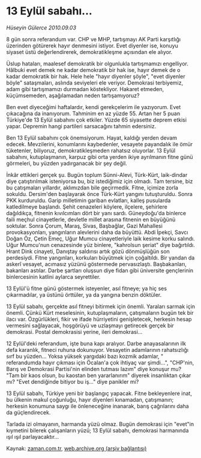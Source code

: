 # 13 Eylül sabahı...

*Hüseyin Gülerce 2010.09.03*

<td class="columnist-detail">
<p>8 gün sonra referandum var. CHP ve MHP, tartışmayı AK Parti karşıtlığı üzerinden götürerek hayır denmesini istiyor. Evet diyenler ise, konuyu siyaset üstü değerlendirerek, demokratikleşme açısından ele alıyor.</p>
<p>
<div id="haberMetinDiv">
<p>Üslup hataları, maalesef demokratik bir olgunlukla tartışmamızı engelliyor. Hâlbuki evet demek ne kadar demokratik bir hak ise, hayır demek de o kadar demokratik bir hak. Hele hele "hayır diyenler şöyle", "evet diyenler böyle" sataşmaları, aslında seviyeleri ele veriyor. Demokrasi terbiyemiz, adam gibi tartışmamızı durmadan köstekliyor. Hakaret etmeden, küçümsemeden, aşağılamadan neden tartışamıyoruz?
<p>Ben evet diyeceğimi haftalardır, kendi gerekçelerim ile yazıyorum. Evet çıkacağına da inanıyorum. Tahminim en az yüzde 55. Artan her 5 puan Türkiye'de 13 Eylül sabahını çok etkiler. Yüzde 65 siyasette deprem etkisi yapar. Depremin hangi partileri sarsacağını tahmin edersiniz.
<p>Ben 13 Eylül sabahını çok önemsiyorum. Hayat, kaldığı yerden devam edecek. Mevzilerini, konumlarını kaybedenler, vesayete payandalık ile ömür tüketenler, biliyoruz, demokratikleşmeden rahatsız oluyorlar. 13 Eylül sabahını, kutuplaşmanın, karpuz gibi orta yerden ikiye ayrılmanın fitne günü görmeleri, bu yüzden yadırganacak bir şey değil.
<p>İnkâr ettikleri gerçek şu. Bugün toplum Sünni-Alevi, Türk-Kürt, laik-dindar diye çatıştırılmak isteniyorsa bu, biz istediğimiz için olmadı. Tam tersine, biz bu çatışmaları yıllardır, aklımızdan bile geçirmedik. Fitne, içimize zorla sokuldu. Dersim'den başlayarak önce Türk-Kürt yangını tutuşturuldu. Sonra PKK kurduruldu. Garip milletimin gariban evlatları, kalleş pusularda katledilmeye başlandı. Şehit cenazeleri köylere, ilçelere, şehirlere dağıldıkça, fitnenin kıvılcımları dört bir yanı sardı. Güneydoğu'da binlerce faili meçhul cinayetlerle, devletle millet arasına fitnenin en büyüğünü soktular. Sonra Çorum, Maraş, Sivas, Başbağlar, Gazi Mahallesi provokasyonları, yangınların alevlerini daha da büyüttü. Abdi İpekçi, Savcı Doğan Öz, Çetin Emeç, Uğur Mumcu cinayetleriyle laik kesime korku salındı. Uğur Mumcu'nun cenazesinde yüz binlere, "kahrolsun şeriat" diye bağırtıldı. Hrant Dink cinayeti, Danıştay saldırısı artık gözü dönmüşlüğün son perdesiydi. Fitne yangınları, korkuları büyütmek için çoğaltıldı. Bir yandan da askerî vesayet, acımasız yüzünü göstermede pervasızlaştı. Başbakanları, bakanları astılar. Darbe şartları oluşsun diye fidan gibi üniversite gençlerinin binlercesinin katlini aylarca seyrettiler.
<p>13 Eylül'ü fitne günü göstermek isteyenler, asıl fitneye; ya hiç ses çıkarmadılar, ya üstünü örttüler, ya da yangına benzin döktüler.
<p>13 Eylül sabahı, gerçekte asıl fitneyi bitirmek için önemli. Yaraları sarmak için önemli. Çünkü Kürt meselesinin, kutuplaşmaların, çatışmaların bugün tek bir ilacı var. Özgürlükleri, fikir ve ifade hürriyetini genişletecek, herkesin hesap vermesini sağlayacak, hoşgörüyü ve uzlaşmayı getirecek gerçek bir demokrasi. Postal demokrasisi yerine, ileri demokrasi...
<p>12 Eylül'deki referandum, işte buna kapı aralıyor. Darbe anayasalarının ilk defa karanlık, fitneci ruhuna dokunuyor. Vesayetin adamlarının rahatsızlığı sırf bu yüzden... Yoksa yüksek yargıdaki bazı kozmik adamlar, " referandumda hayır çıkması için Öcalan'a çok ihtiyaç var şimdi...", "CHP'nin, Barış ve Demokrasi Partisi'nin elinden tutması lazım" diye konuşur mu? "Tam bir kaos olsun, bu kaostan ben yararlanırım" diyerek insanlıktan çıkar mı? "Evet dendiğinde bitiyor bu iş..." diye panikler mi?
<p>13 Eylül sabahı, Türkiye yeni bir başlangıç yapacak. Fitne bekleyenlere inat, bu ülkenin makul çoğunluğu, hayır diyenleri kınamadan, çatışmanın; herkesin konumuna saygı ile önleneceğine inanarak, barış çağrılarını daha da güçlendirecek.
<p>Tarlada izi olmayanın, harmanda yüzü olmaz. Bugün demokrasi için "evet"in kıymetini bilerek çalışanların yüzü; 13 Eylül sabahı, demokrasi harmanında ışıl ışıl parlayacaktır... 
<p></p></p></p></p></p></p></p></p></p></p></div>
</p>
<a href="http://web.archive.org/web/20110105011951/mailto:h.gulerce@zaman.com.tr">
</a></td>

Kaynak: [zaman.com.tr](http://zaman.com.tr/yazar.do?yazino=1023279), [web.archive.org (arşiv bağlantısı)](http://web.archive.org/web/20110105011951/http://www.zaman.com.tr/yazar.do?yazino=1023279)
